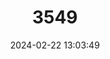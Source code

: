 ---
title: "3549"
category: "Plecturocebus dubius"
draft: false
date: 2024-02-22 13:03:49
languages:
  English: ["Doubtful Titi Monkey", "Dubius Titi", "Hershkovitz's Titi"]
  German: ["Hershkovitz-Springaffe"]
  Portuguese: ["Zogue-zogue"]
---